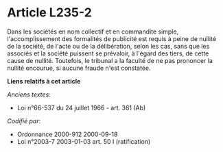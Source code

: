 # Article L235-2

Dans les sociétés en nom collectif et en commandite simple, l'accomplissement des formalités de publicité est requis à peine
de nullité de la société, de l'acte ou de la délibération, selon les cas, sans que les associés et la société puissent se
prévaloir, à l'égard des tiers, de cette cause de nullité. Toutefois, le tribunal a la faculté de ne pas prononcer la nullité
encourue, si aucune fraude n'est constatée.

**Liens relatifs à cet article**

_Anciens textes_:

  - Loi n°66-537 du 24 juillet 1966 - art. 361 (Ab)

_Codifié par_:

  - Ordonnance 2000-912 2000-09-18
  - Loi n°2003-7 2003-01-03 art. 50 I (ratification)
